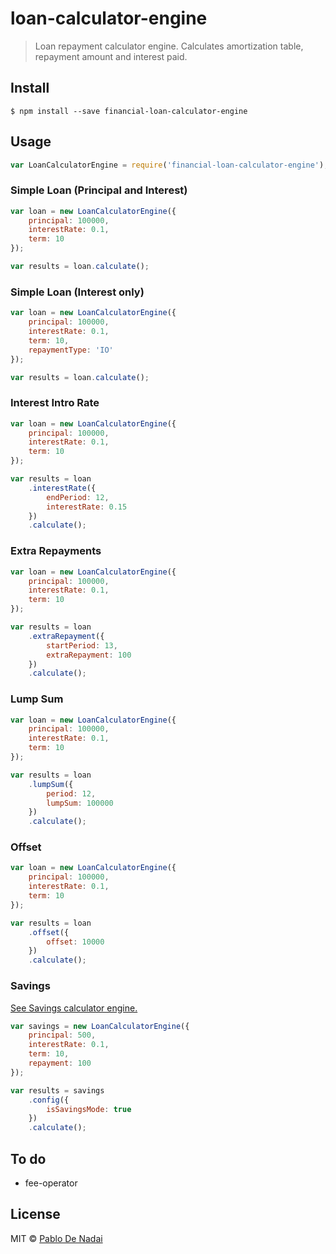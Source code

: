 # loan-calculator-engine

> Loan repayment calculator engine. Calculates amortization table, repayment amount and interest paid.

## Install

```
$ npm install --save financial-loan-calculator-engine
```

## Usage

```javascript
var LoanCalculatorEngine = require('financial-loan-calculator-engine');
```

### Simple Loan (Principal and Interest)

```javascript
var loan = new LoanCalculatorEngine({
	principal: 100000,
	interestRate: 0.1,
	term: 10
});

var results = loan.calculate();
```

### Simple Loan (Interest only)

```javascript
var loan = new LoanCalculatorEngine({
	principal: 100000,
	interestRate: 0.1,
	term: 10,
	repaymentType: 'IO'
});

var results = loan.calculate();
```

### Interest Intro Rate

```javascript
var loan = new LoanCalculatorEngine({
	principal: 100000,
	interestRate: 0.1,
	term: 10
});

var results = loan
	.interestRate({
		endPeriod: 12,
		interestRate: 0.15
	})
	.calculate(); 
```

### Extra Repayments

```javascript
var loan = new LoanCalculatorEngine({
	principal: 100000,
	interestRate: 0.1,
	term: 10
});

var results = loan
	.extraRepayment({
		startPeriod: 13,
		extraRepayment: 100
	})
	.calculate();
```

### Lump Sum

```javascript
var loan = new LoanCalculatorEngine({
	principal: 100000,
	interestRate: 0.1,
	term: 10
});

var results = loan
	.lumpSum({
		period: 12,
		lumpSum: 100000
	})
	.calculate();
```

### Offset

```javascript
var loan = new LoanCalculatorEngine({
	principal: 100000,
	interestRate: 0.1,
	term: 10
});

var results = loan
	.offset({
		offset: 10000
	})
	.calculate();
```

### Savings
[See Savings calculator engine.](https://github.com/financial-calcs/savings-calculator-engine)

```javascript
var savings = new LoanCalculatorEngine({
	principal: 500,
	interestRate: 0.1,
	term: 10,
	repayment: 100
});

var results = savings
	.config({
		isSavingsMode: true
	})
	.calculate();
```

## To do

- fee-operator

## License

MIT © [Pablo De Nadai](http://pablodenadai.com)
